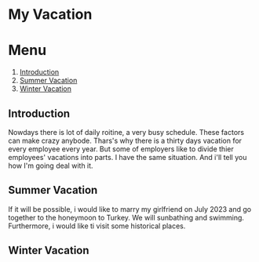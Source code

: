# My Vacation

# Menu
1. [Introduction](#introduction)
2. [Summer Vacation](#summer-vacation)
3. [Winter Vacation](#winter-vacation)

## Introduction
Nowdays there is lot of daily roitine, a very busy schedule. These factors can make crazy anybode. Thars's why there is a thirty days vacation for every employee every year. But some of employers like to divide thier employees' vacations into parts. I have the same situation. And i'll tell you how I'm going deal with it. 
## Summer Vacation
If it will be possible, i would like to marry my girlfriend on July 2023 and go together to the honeymoon to Turkey. We will sunbathing and swimming. Furthermore, i would like ti visit some historical places.
## Winter Vacation


